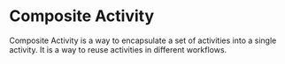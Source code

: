 # Composite Activity

Composite Activity is a way to encapsulate a set of activities into a single activity. It is a way to reuse activities in different workflows.

